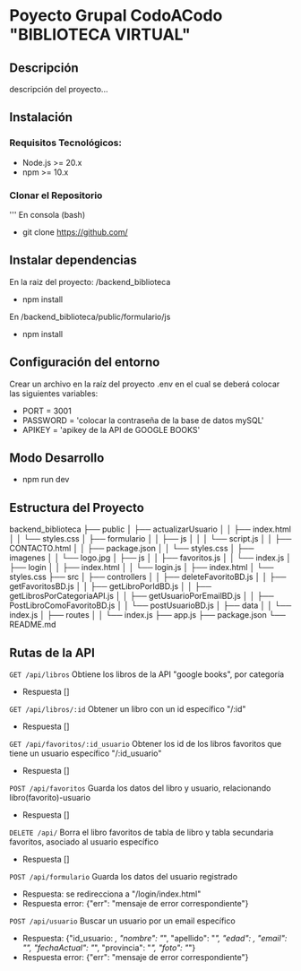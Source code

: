 # Poyecto Grupal CodoACodo "BIBLIOTECA VIRTUAL"

## Descripción
descripción del proyecto...

## Instalación

### Requisitos Tecnológicos:

- Node.js >= 20.x
- npm >= 10.x

### Clonar el Repositorio

''' En consola (bash) 

- git clone https://github.com/

## Instalar dependencias

En la raiz del proyecto: /backend_biblioteca

- npm install

En /backend_biblioteca/public/formulario/js

- npm install

## Configuración del entorno

Crear un archivo en la raíz del proyecto .env en el cual se deberá colocar las siguientes variables: 

- PORT = 3001
- PASSWORD = 'colocar la contraseña de la base de datos mySQL'
- APIKEY = 'apikey de la API de GOOGLE BOOKS'

## Modo Desarrollo

- npm run dev

## Estructura del Proyecto

 backend_biblioteca
    ├── public
    │   ├── actualizarUsuario
    │   │   ├── index.html
    │   │   └── styles.css
    │   ├── formulario
    │   │   ├── js
    │   │   │    └── script.js
    │   │   ├── CONTACTO.html
    │   │   ├── package.json
    │   │   └── styles.css
    │   ├── imagenes
    │   │   └── logo.jpg
    │   ├── js
    │   │   ├── favoritos.js
    │   │   └── index.js
    │   ├── login
    │   │   ├── index.html
    │   │   └── login.js
    │   ├── index.html
    │   └── styles.css
    ├── src
    │   ├── controllers
    │   │   ├── deleteFavoritoBD.js
    │   │   ├── getFavoritosBD.js
    │   │   ├── getLibroPorIdBD.js
    │   │   ├── getLibrosPorCategoriaAPI.js
    │   │   ├── getUsuarioPorEmailBD.js
    │   │   ├── PostLibroComoFavoritoBD.js
    │   │   └── postUsuarioBD.js
    │   ├── data
    │   │   └── index.js
    │   ├── routes
    │   │   └── index.js
    ├── app.js
    ├── package.json
    └── README.md
  ## Rutas de la API

`GET /api/libros`
Obtiene los libros de la API "google books", por categoría

- Respuesta []

`GET /api/libros/:id`
Obtener un libro con un id específico "/:id"

- Respuesta []

`GET /api/favoritos/:id_usuario`
Obtener los id de los libros favoritos que tiene un usuario específico "/:id_usuario"

- Respuesta []

`POST /api/favoritos`
Guarda los datos del libro y usuario, relacionando libro(favorito)-usuario

- Respuesta []

`DELETE /api/`
Borra el libro favoritos de tabla de libro y tabla secundaria favoritos, asociado al usuario específico

- Respuesta []

`POST /api/formulario`
Guarda los datos del usuario registrado

- Respuesta: se redirecciona a "/login/index.html"
- Respuesta error: {"err": "mensaje de error correspondiente"}

`POST /api/usuario`
Buscar un usuario por un email específico

- Respuesta: {"id_usuario: _, "nombre": "_", "apellido": "_", "edad": _, "email": "_", "fechaActual": "_", "provincia": "_", "foto": "_"}
- Respuesta error: {"err": "mensaje de error correspondiente"}
